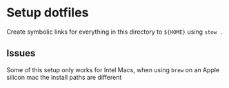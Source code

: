 # Setup dotfiles
Create symbolic links for everything in this directory to `${HOME}` using `stow .`


## Issues
Some of this setup only works for Intel Macs, when using `brew` on an Apple silicon mac the install paths are different
